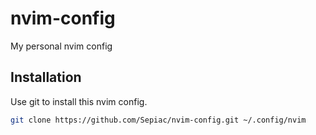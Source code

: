 # nvim-config

My personal nvim config

## Installation

Use git to install this nvim config.

```zsh
git clone https://github.com/Sepiac/nvim-config.git ~/.config/nvim
```

